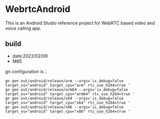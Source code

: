 # WebrtcAndroid

This is an Android Studio reference project for WebRTC based video and voice calling app.

## build

* date:2022/02/09
* M85


gn configuration is：

```shell
gn gen out/android/release/arm --args='is_debug=false target_os="android" target_cpu="arm" rtc_use_h264=true '
gn gen out/android/release/arm64 --args='is_debug=false target_os="android" target_cpu="arm64" rtc_use_h264=true '
gn gen out/android/release/x64 --args='is_debug=false target_os="android" target_cpu="x64" rtc_use_h264=true '
gn gen out/android/release/x86 --args='is_debug=false target_os="android" target_cpu="x86" rtc_use_h264=true '
```